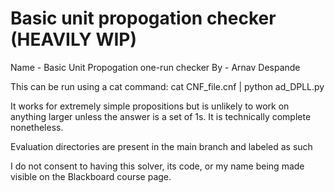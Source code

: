 # Basic unit propogation checker (HEAVILY WIP)

Name - Basic Unit Propogation one-run checker
By - Arnav Despande

This can be run using a cat command: cat CNF_file.cnf | python ad_DPLL.py

It works for extremely simple propositions but is unlikely to work on anything larger unless the answer is a set of 1s. It is technically complete nonetheless.

Evaluation directories are present in the main branch and labeled as such

I do not consent to having this solver, its code, or my name being made visible on the Blackboard course page.
